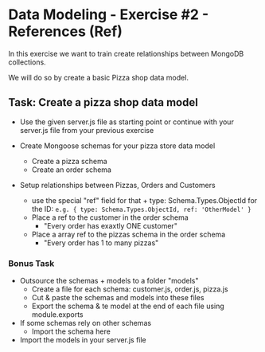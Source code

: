 # Data Modeling - Exercise #2 - References (Ref)

In this exercise we want to train create relationships between MongoDB collections.

We will do so by create a basic Pizza shop data model.

## Task: Create a pizza shop data model

* Use the given server.js file as starting point or continue with your server.js file from your previous exercise

* Create Mongoose schemas for your pizza store data model
    * Create a pizza schema
    * Create an order schema

* Setup relationships between Pizzas, Orders and Customers
    * use the special "ref" field for that + type: Schema.Types.ObjectId for the ID:
    `e.g. { type: Schema.Types.ObjectId, ref: 'OtherModel' } `
    * Place a ref to the customer in the order schema 
        * "Every order has exaxtly ONE customer"
    * Place a array ref to the pizzas schema in the order schema
        * "Every order has 1 to many pizzas"


### Bonus Task

* Outsource the schemas + models to a folder "models" 
    * Create a file for each schema: customer.js, order.js, pizza.js
    * Cut & paste the schemas and models into these files
    * Export the schema & te model at the end of each file using module.exports
* If some schemas rely on other schemas
    * Import the schema here
* Import the models in your server.js file